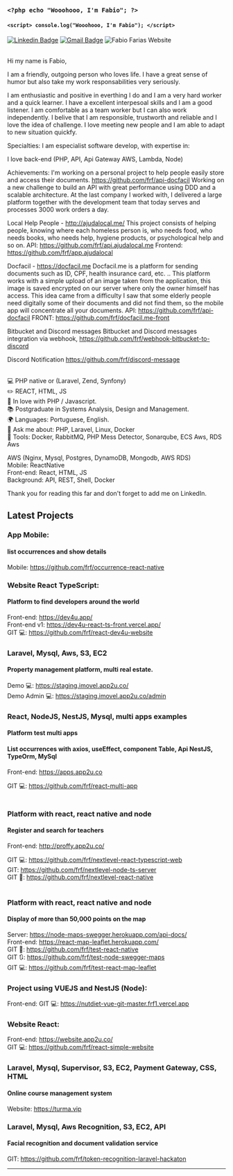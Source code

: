 ### `<?php echo "Wooohooo, I'm Fabio"; ?>`
#### `<script> console.log("Wooohooo, I'm Fabio"); </script>`

  [![Linkedin Badge](https://img.shields.io/badge/-LinkedIn-blue?style=flat-square&logo=Linkedin&logoColor=white&link=https://www.linkedin.com/in/fabiorochafarias)](https://www.linkedin.com/in/fabiorochafarias)
  [![Gmail Badge](https://img.shields.io/badge/-Gmail-c14438?style=flat-square&logo=Gmail&logoColor=white&link=mailto:fabio@fabiofarias.com.br)](mailto:fabio@fabiofarias.com.br)
  ![Fabio Farias Website](https://img.shields.io/badge/Website-FABIO-green?link=http://fabiofarias.com.br)

<br/> Hi my name is Fabio, <br/> 

I am a friendly, outgoing person who loves life. I have a great sense of humor but also take my work responsabilities very seriously. <br/> 

I am enthusiastic and positive in everthing I do and I am a very hard worker and a quick learner. I have a excellent interpesoal skills and I am a good listener. I am comfortable as a team worker but I can also work independently. I belive that I am responsible, trustworth and reliable and I love the idea of challenge. I love meeting new people and I am able to adapt to new situation quickfy.<br/> 

Specialties: I am especialist software develop, with expertise in:<br/> 

I love back-end (PHP, API, Api Gateway AWS, Lambda, Node)

Achievements:
I'm working on a personal project to help people easily store and access their documents. https://github.com/frf/api-docfacil
Working on a new challenge to build an API with great performance using DDD and a scalable architecture.
At the last company I worked with, I delivered a large platform together with the development team that today serves and processes 3000 work orders a day.

Local Help People - http://ajudalocal.me/
This project consists of helping people, knowing where each homeless person is, who needs food, who needs books, who needs help, hygiene products, or psychological help and so on. API: https://github.com/frf/api.ajudalocal.me Frontend: https://github.com/frf/app.ajudalocal

Docfacil - https://docfacil.me 
Docfacil.me is a platform for sending documents such as ID, CPF, health insurance card, etc. .. This platform works with a simple upload of an image taken from the application, this image is saved encrypted on our server where only the owner himself has access. This idea came from a difficulty I saw that some elderly people need digitally some of their documents and did not find them, so the mobile app will concentrate all your documents. API: https://github.com/frf/api-docfacil FRONT: https://github.com/frf/docfacil.me-front

Bitbucket and Discord messages
Bitbucket and Discord messages integration via webhook, https://github.com/frf/webhook-bitbucket-to-discord

Discord Notification
https://github.com/frf/discord-message

<br/>💻 PHP native or (Laravel, Zend, Synfony)
<br/>✏️ REACT, HTML, JS
<br/>💙 In love with PHP / Javascript.
<br/>📚 Postgraduate in Systems Analysis, Design and Management.
<br/>🌍 Languages: Portuguese, English.
<br/>💬 Ask me about: PHP, Laravel, Linux, Docker
<br/>🔧 Tools: Docker, RabbitMQ, PHP Mess Detector, Sonarqube, ECS Aws, RDS Aws
<br/>

AWS (Nginx, Mysql, Postgres, DynamoDB, Mongodb, AWS RDS)<br/> 
Mobile: ReactNative<br/> 
Front-end: React, HTML, JS<br/> 
Background: API, REST, Shell, Docker <br/> 

Thank you for reading this far and don't forget to add me on LinkedIn.

## Latest Projects

### App Mobile: <br/>
#### list occurrences and show details <br/>
Mobile: https://github.com/frf/occurrence-react-native<br/>

### Website React TypeScript: <br/>
#### Platform to find developers around the world <br/>
Front-end: https://dev4u.app/<br/>
Front-end v1: https://dev4u-react-ts-front.vercel.app/<br/>
GIT 💻: https://github.com/frf/react-dev4u-website<br/>

### Laravel, Mysql, Aws, S3, EC2<br/>
#### Property management platform, multi real estate.
Demo 💻:  https://staging.imovel.app2u.co/<br/>
Demo Admin 💻:  https://staging.imovel.app2u.co/admin<br/>

### React, NodeJS, NestJS, Mysql, multi apps examples <br/>
#### Platform test multi apps<br/>
#### List occurrences with axios, useEffect, component Table, Api NestJS, TypeOrm, MySql<br/>
Front-end: https://apps.app2u.co<br/>

GIT 💻: https://github.com/frf/react-multi-app<br/>
<br/>

### Platform with react, react native and node <br/>
#### Register and search for teachers<br/>
Front-end: http://proffy.app2u.co/<br/>

GIT 💻: https://github.com/frf/nextlevel-react-typescript-web<br/>
GIT: https://github.com/frf/nextlevel-node-ts-server<br/>
GIT :iphone:: https://github.com/frf/nextlevel-react-native<br/>
<br/>

### Platform with react, react native and node<br/>
#### Display of more than 50,000 points on the map
Server: https://node-maps-swegger.herokuapp.com/api-docs/<br/>
Front-end: https://react-map-leaflet.herokuapp.com/<br/>
GIT :iphone:: https://github.com/frf/test-react-native <br/>
GIT :arrows_clockwise:: https://github.com/frf/test-node-swegger-maps <br/>
GIT 💻: https://github.com/frf/test-react-map-leaflet <br/>

### Project using VUEJS and NestJS (Node): <br/>
Front-end: GIT 💻: https://nutdiet-vue-git-master.frf1.vercel.app<br/>

### Website React: <br/>
Front-end: https://website.app2u.co/<br/>
GIT 💻: https://github.com/frf/react-simple-website<br/>

### Laravel, Mysql, Supervisor, S3, EC2, Payment Gateway, CSS, HTML<br/>
#### Online course management system<br/>
Website: https://turma.vip<br/>

### Laravel, Mysql, Aws Recognition, S3, EC2, API<br/>
#### Facial recognition and document validation service<br/>
GIT: https://github.com/frf/token-recognition-laravel-hackaton<br/>


<hr/>
